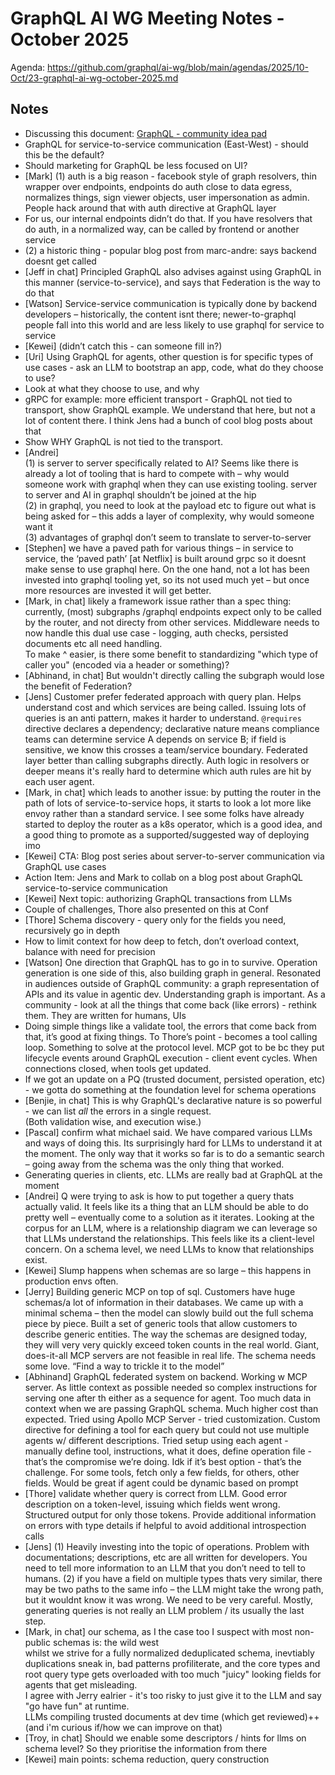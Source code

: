 # GraphQL AI WG Meeting Notes - October 2025

Agenda:
https://github.com/graphql/ai-wg/blob/main/agendas/2025/10-Oct/23-graphql-ai-wg-october-2025.md

## Notes

- Discussing this document:
  [GraphQL - community idea pad](https://docs.google.com/document/d/1TEBvCZbUUqtcypKanqXv4FWXPp7pZ2ZT9K6Zu4hg5iE/edit)
- GraphQL for service-to-service communication (East-West) - should this be the
  default?
- Should marketing for GraphQL be less focused on UI?
- [Mark] (1) auth is a big reason - facebook style of graph resolvers, thin
  wrapper over endpoints, endpoints do auth close to data egress, normalizes
  things, sign viewer objects, user impersonation as admin. People hack around
  that with auth directive at GraphQL layer
- For us, our internal endpoints didn’t do that. If you have resolvers that do
  auth, in a normalized way, can be called by frontend or another service
- (2) a historic thing - popular blog post from marc-andre: says backend doesnt
  get called
- [Jeff in chat] Principled GraphQL also advises against using GraphQL in this
  manner (service-to-service), and says that Federation is the way to do that
- [Watson] Service-service communication is typically done by backend developers
  – historically, the content isnt there; newer-to-graphql people fall into this
  world and are less likely to use graphql for service to service
- [Kewei] (didn’t catch this - can someone fill in?)
- [Uri] Using GraphQL for agents, other question is for specific types of use
  cases - ask an LLM to bootstrap an app, code, what do they choose to use?
- Look at what they choose to use, and why
- gRPC for example: more efficient transport - GraphQL not tied to transport,
  show GraphQL example. We understand that here, but not a lot of content there.
  I think Jens had a bunch of cool blog posts about that
- Show WHY GraphQL is not tied to the transport.
- [Andrei] \
  (1) is server to server specifically related to AI? Seems like there is already
  a lot of tooling that is hard to compete with – why would someone work with graphql
  when they can use existing tooling. server to server and AI in graphql shouldn’t
  be joined at the hip \
  (2) in graphql, you need to look at the payload etc to figure out what is
  being asked for – this adds a layer of complexity, why would someone want it \
  (3) advantages of graphql don’t seem to translate to server-to-server
- [Stephen] we have a paved path for various things – in service to service, the
  ‘paved path’ [at Netflix] is built around grpc so it doesnt make sense to use
  graphql here. On the one hand, not a lot has been invested into graphql
  tooling yet, so its not used much yet – but once more resources are invested
  it will get better.
- [Mark, in chat] likely a framework issue rather than a spec thing: \
  currently, (most) subgraphs /graphql endpoints expect only to be called by the
  router, and not directy from other services. Middleware needs to now handle this
  dual use case - logging, auth checks, persisted documents etc all need handling.
  \
  To make ^ easier, is there some benefit to standardizing "which type of caller
  you" (encoded via a header or something)?
- [Abhinand, in chat] But wouldn't directly calling the subgraph would lose the
  benefit of Federation?
- [Jens] Customer prefer federated approach with query plan. Helps understand
  cost and which services are being called. Issuing lots of queries is an anti
  pattern, makes it harder to understand. `@requires` directive declares a
  dependency; declarative nature means compliance teams can determine service A
  depends on service B; if field is sensitive, we know this crosses a
  team/service boundary. Federated layer better than calling subgraphs directly.
  Auth logic in resolvers or deeper means it's really hard to determine which
  auth rules are hit by each user agent.
- [Mark, in chat] which leads to another issue: by putting the router in the
  path of lots of service-to-service hops, it starts to look a lot more like
  envoy rather than a standard service. I see some folks have already started to
  deploy the router as a k8s operator, which is a good idea, and a good thing to
  promote as a supported/suggested way of deploying imo
- [Kewei] CTA: Blog post series about server-to-server communication via GraphQL
  use cases
- Action Item: Jens and Mark to collab on a blog post about GraphQL
  service-to-service communication
- [Kewei] Next topic: authorizing GraphQL transactions from LLMs
- Couple of challenges, Thore also presented on this at Conf
- [Thore] Schema discovery - query only for the fields you need, recursively go
  in depth
- How to limit context for how deep to fetch, don’t overload context, balance
  with need for precision
- [Watson] One direction that GraphQL has to go in to survive. Operation
  generation is one side of this, also building graph in general. Resonated in
  audiences outside of GraphQL community: a graph representation of APIs and its
  value in agentic dev. Understanding graph is important. As a community - look
  at all the things that come back (like errors) - rethink them. They are
  written for humans, UIs
- Doing simple things like a validate tool, the errors that come back from that,
  it’s good at fixing things. To Thore’s point - becomes a tool calling loop.
  Something to solve at the protocol level. MCP got to be bc they put lifecycle
  events around GraphQL execution - client event cycles. When connections
  closed, when tools get updated.
- If we got an update on a PQ (trusted document, persisted operation, etc) - we
  gotta do something at the foundation level for schema operations
- [Benjie, in chat] This is why GraphQL's declarative nature is so powerful - we
  can list _all_ the errors in a single request. \
  (Both validation wise, and execution wise.)
- [Pascal] confirm what michael said. We have compared various LLMs and ways of
  doing this. Its surprisingly hard for LLMs to understand it at the moment. The
  only way that it works so far is to do a semantic search – going away from the
  schema was the only thing that worked.
- Generating queries in clients, etc. LLMs are really bad at GraphQL at the
  moment
- [Andrei] Q were trying to ask is how to put together a query thats actually
  valid. It feels like its a thing that an LLM should be able to do pretty well
  – eventually come to a solution as it iterates. Looking at the corpus for an
  LLM, where is a relationship diagram we can leverage so that LLMs understand
  the relationships. This feels like its a client-level concern. On a schema
  level, we need LLMs to know that relationships exist.
- [Kewei] Slump happens when schemas are so large – this happens in production
  envs often.
- [Jerry] Building generic MCP on top of sql. Customers have huge schemas/a lot
  of information in their databases. We came up with a minimal schema – then the
  model can slowly build out the full schema piece by piece. Built a set of
  generic tools that allow customers to describe generic entities. The way the
  schemas are designed today, they will very very quickly exceed token counts in
  the real world. Giant, does-it-all MCP servers are not feasible in real life.
  The schema needs some love. “Find a way to trickle it to the model”
- [Abhinand] GraphQL federated system on backend. Working w MCP server. As
  little context as possible needed so complex instructions for serving one
  after th either as a sequence for agent. Too much data in context when we are
  passing GraphQL schema. Much higher cost than expected. Tried using Apollo MCP
  Server - tried customization. Custom directive for defining a tool for each
  query but could not use multiple agents w/ different descriptions. Tried setup
  using each agent - manually define tool, instructions, what it does, define
  operation file - that’s the compromise we’re doing. Idk if it’s best option -
  that’s the challenge. For some tools, fetch only a few fields, for others,
  other fields. Would be great if agent could be dynamic based on prompt
- [Thore] validate whether query is correct from LLM. Good error description on
  a token-level, issuing which fields went wrong. Structured output for only
  those tokens. Provide additional information on errors with type details if
  helpful to avoid additional introspection calls
- [Jens] (1) Heavily investing into the topic of operations. Problem with
  documentations; descriptions, etc are all written for developers. You need to
  tell more information to an LLM that you don’t need to tell to humans. (2) if
  you have a field on multiple types thats very similar, there may be two paths
  to the same info – the LLM might take the wrong path, but it wouldnt know it
  was wrong. We need to be very careful. Mostly, generating queries is not
  really an LLM problem / its usually the last step.
- [Mark, in chat] our schema, as I the case too I suspect with most non-public
  schemas is: the wild west \
  whilst we strive for a fully normalized deduplicated schema, inevtiably duplications
  sneak in, bad patterns profiliterate, and the core types and root query type gets
  overloaded with too much "juicy" looking fields for agents that get misleading.
  \
  I agree with Jerry ealrier - it's too risky to just give it to the LLM and say
  "go have fun" at runtime. \
  LLMs compiling trusted documents at dev time (which get reviewed)++ \
  (and i'm curious if/how we can improve on that)
- [Troy, in chat] Should we enable some descriptors / hints for llms on schema
  level? So they prioritise the information from there
- [Kewei] main points: schema reduction, query construction
